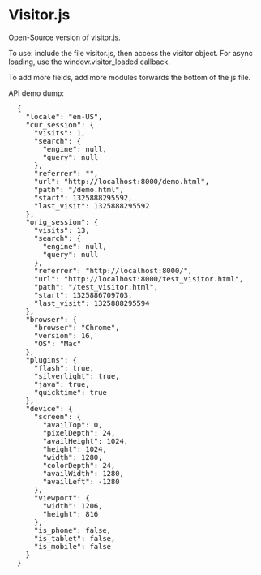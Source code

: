 Visitor.js
==

Open-Source version of visitor.js.

To use: include the file visitor.js, then access the visitor object.
For async loading, use the window.visitor_loaded callback.

To add more fields, add more modules torwards the bottom of the js file.

API demo dump:
<pre>
  {
    "locale": "en-US",
    "cur_session": {
      "visits": 1,
      "search": {
        "engine": null,
        "query": null
      },
      "referrer": "",
      "url": "http://localhost:8000/demo.html",
      "path": "/demo.html",
      "start": 1325888295592,
      "last_visit": 1325888295592
    },
    "orig_session": {
      "visits": 13,
      "search": {
        "engine": null,
        "query": null
      },
      "referrer": "http://localhost:8000/",
      "url": "http://localhost:8000/test_visitor.html",
      "path": "/test_visitor.html",
      "start": 1325886709703,
      "last_visit": 1325888295594
    },
    "browser": {
      "browser": "Chrome",
      "version": 16,
      "OS": "Mac"
    },
    "plugins": {
      "flash": true,
      "silverlight": true,
      "java": true,
      "quicktime": true
    },
    "device": {
      "screen": {
        "availTop": 0,
        "pixelDepth": 24,
        "availHeight": 1024,
        "height": 1024,
        "width": 1280,
        "colorDepth": 24,
        "availWidth": 1280,
        "availLeft": -1280
      },
      "viewport": {
        "width": 1206,
        "height": 816
      },
      "is_phone": false,
      "is_tablet": false,
      "is_mobile": false
    }
  }
</pre>
